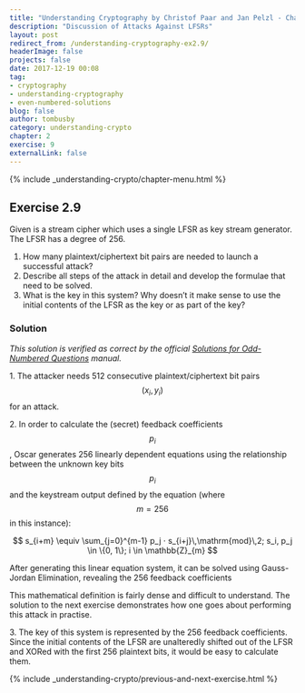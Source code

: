 ```yaml
---
title: "Understanding Cryptography by Christof Paar and Jan Pelzl - Chapter 2 Solutions - Ex2.9"
description: "Discussion of Attacks Against LFSRs"
layout: post
redirect_from: /understanding-cryptography-ex2.9/
headerImage: false
projects: false
date: 2017-12-19 00:08
tag:
- cryptography
- understanding-cryptography
- even-numbered-solutions
blog: false
author: tombusby
category: understanding-crypto
chapter: 2
exercise: 9
externalLink: false
---
```


{% include _understanding-crypto/chapter-menu.html %}

## Exercise 2.9

Given is a stream cipher which uses a single LFSR as key stream generator. The LFSR has a degree of 256.

1. How many plaintext/ciphertext bit pairs are needed to launch a successful attack?
2. Describe all steps of the attack in detail and develop the formulae that need to be solved.
3. What is the key in this system? Why doesn’t it make sense to use the initial contents of the LFSR as the key or as part of the key?

### Solution

*This solution is verified as correct by the official [Solutions for Odd-Numbered Questions](http://wiki.crypto.rub.de/Buch/en/download/Understanding_Cryptography_Odd_Solutions.pdf) manual.*

1\. The attacker needs 512 consecutive plaintext/ciphertext bit pairs $$(x_i, y_i)$$ for an attack.

2\. In order to calculate the (secret) feedback coefficients $$p_i$$, Oscar generates 256 linearly dependent equations using the relationship between the unknown key bits $$p_i$$ and the keystream output defined by the equation (where $$m = 256$$ in this instance):

$$ s_{i+m} \equiv \sum_{j=0}^{m-1} p_j ⋅ s_{i+j}\,\mathrm{mod}\,2; s_i, p_j \in \{0, 1\}; i \in \mathbb{Z}_{m} $$

After generating this linear equation system, it can be solved using Gauss-Jordan Elimination, revealing the 256 feedback coefficients

This mathematical definition is fairly dense and difficult to understand. The solution to the next exercise demonstrates how one goes about performing this attack in practise.

3\. The key of this system is represented by the 256 feedback coefficients. Since the initial contents of the LFSR are unalteredly shifted out of the LFSR and XORed with the first 256 plaintext bits, it would be easy to calculate them.

{% include _understanding-crypto/previous-and-next-exercise.html %}
